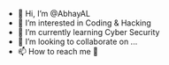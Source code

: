 - 👋 Hi, I’m @AbhayAL
- 👀 I’m interested in Coding & Hacking 
- 🌱 I’m currently learning Cyber Security 
- 💞️ I’m looking to collaborate on ...
- 📫 How to reach me 🥷

<!---
AbhayAL/AbhayAL is a ✨ special ✨ repository because its `README.md` (this file) appears on your GitHub profile.
You can click the Preview link to take a look at your changes.
--->
